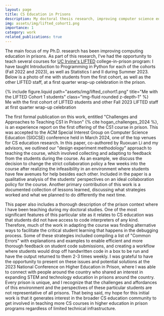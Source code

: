 ```yaml
---
layout: page
title: CS Education in Prisons
description: My doctoral thesis research, improving computer science education for incarcerated college students
img: assets/img/lifted_cohort1.png
importance: 1
category: work
related_publications: true
---
```


The main focus of my Ph.D. research has been improving computing education in prisons. As part of this research, I've had the opportunity to teach several courses for [UC Irvine's LIFTED](https://lifted.uci.edu/) college-in-prison program: I have taught Introduction to Programming in Python for each of the cohorts (Fall 2022 and 2023), as well as Statistics I and II during Summer 2023. Below is a photo of me with students from the first cohort, as well as the other LIFTED staff, at a first quarter wrap-up celebration in the prison.

<div class="row">
    <div class="col-sm mt-3 mt-md-0">
        {% include figure.liquid path="assets/img/lifted_cohort1.png" title="Me with the LIFTED Cohort 1 students" class="img-fluid rounded z-depth-1" %}
    </div>
</div>
<div class="caption">
    Me with the first cohort of LIFTED students and other Fall 2023 LIFTED staff at first quarter wrap-up celebration
</div>

The first formal publication on this work, entitled "Challenges and Approaches to Teaching CS1 in Prison" {% cite hogan_challenges_2024 %}, is an experience report on the first offering of the CS1 course in prison. This was accepted to the ACM Special Interest Group on Computer Science Education (SIGCSE) conference held in March 2024, one of the top venues for CS education research. In this paper, co-authored by Ruoxuan Li and my advisors, we outlined our "design experiment methodology" approach to teaching the course, which involved collecting and adapting to feedback from the students during the course. As an example, we discuss the decision to change the strict collaboration policy a few weeks into the course after realizing the infeasibility in an environment where students have few avenues for help besides each other. Included in the paper is a qualitative analysis of the students' perspectives on an ideal collaboration policy for the course. Another primary contribution of this work is a documented collection of lessons learned, discussing what strategies worked and what we planned to do differently the next time. 

This paper also includes a thorough description of the prison context where I have been teaching during my doctoral studies. One of the most significant features of this particular site as it relates to CS education was that students did not have access to code interpreters of any kind. Therefore, much of the work in adapting the course was finding alternative ways to facilitate the critical student learning that happens in the debugging process. Some of these strategies included compiling a list of "Common Errors" with explanations and examples to enable efficient and more thorough feedback on student code submissions, and creating a workflow where students would drop off handwritten code in a box to be run and have the output returned to them 2-3 times weekly. I was grateful to have the opportunity to present on these issues and potential solutions at the 2023 National Conference on Higher Education in Prison, where I was able to connect with people around the country who shared an interest in expanding STEM and technology education in prisons around the country. Every prison is unique, and I recognize that the challenges and affordances of this environment and the perspectives of these particular students are not representative of all prisons. That being said, my hope for this initial work is that it generates interest in the broader CS education community to get involved in teaching more CS courses in higher education in prison programs regardless of limited technical infrastructure.